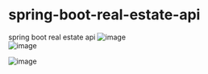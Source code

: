 # spring-boot-real-estate-api
spring boot real estate api
![image](https://user-images.githubusercontent.com/45331297/159788313-e5867be3-512e-4880-97ac-71c62affaeb2.png)
<br>
![image](https://user-images.githubusercontent.com/45331297/159788374-d81720c8-0692-4774-8d80-ed5acd13c8f4.png)
<br>

![image](https://user-images.githubusercontent.com/45331297/159788442-f5889dea-1828-433f-8131-ad7f1f1ccaf9.png)
